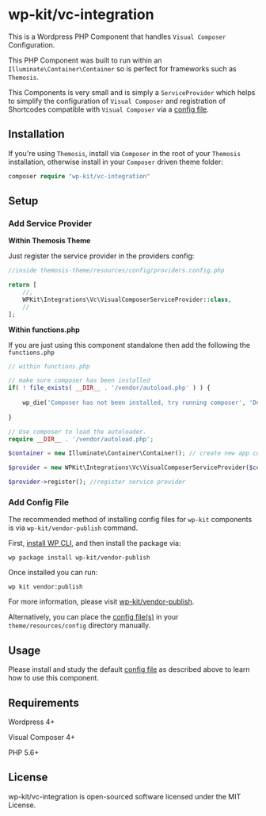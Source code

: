 # wp-kit/vc-integration

This is a Wordpress PHP Component that handles ```Visual Composer``` Configuration. 

This PHP Component was built to run within an ```Illuminate\Container\Container``` so is perfect for frameworks such as ```Themosis```.

This Components is very small and is simply a ```ServiceProvider``` which helps to simplify the configuration of ```Visual Composer``` and registration of Shortcodes compatible with ```Visual Composer``` via a [config file](config/vc.config.php).

## Installation

If you're using ```Themosis```, install via ```Composer``` in the root of your ```Themosis``` installation, otherwise install in your ```Composer``` driven theme folder:

```php
composer require "wp-kit/vc-integration"
```

## Setup

### Add Service Provider

**Within Themosis Theme**

Just register the service provider in the providers config:

```php
//inside themosis-theme/resources/config/providers.config.php

return [
	//,
	WPKit\Integrations\Vc\VisualComposerServiceProvider::class,   
	//
];
```

**Within functions.php**

If you are just using this component standalone then add the following the ```functions.php```

```php
// within functions.php

// make sure composer has been installed
if( ! file_exists( __DIR__ . '/vendor/autoload.php' ) ) {
	
	wp_die('Composer has not been installed, try running composer', 'Dependancy Error');
	
}

// Use composer to load the autoloader.
require __DIR__ . '/vendor/autoload.php';

$container = new Illuminate\Container\Container(); // create new app container

$provider = new WPKit\Integrations\Vc\VisualComposerServiceProvider($container); // inject into service provider

$provider->register(); //register service provider
```

### Add Config File

The recommended method of installing config files for ```wp-kit``` components is via ```wp-kit/vendor-publish``` command.

First, [install WP CLI](http://wp-cli.org/), and then install the package via:

```wp package install wp-kit/vendor-publish```

Once installed you can run:

```wp kit vendor:publish```

For more information, please visit [wp-kit/vendor-publish](https://github.com/wp-kit/vendor-publish).

Alternatively, you can place the [config file(s)](config) in your ```theme/resources/config``` directory manually.

## Usage

Please install and study the default [config file](config/vc.config.php) as described above to learn how to use this component.

## Requirements

Wordpress 4+

Visual Composer 4+

PHP 5.6+

## License

wp-kit/vc-integration is open-sourced software licensed under the MIT License.
